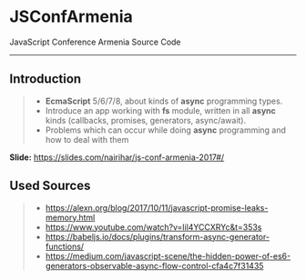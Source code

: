 # JSConfArmenia
JavaScript Conference Armenia Source Code

----------
## Introduction

> - **EcmaScript** 5/6/7/8, about kinds of **async** programming types.
> - Introduce an app working with **fs** module, written in all **async** kinds (callbacks, promises, generators, async/await).
> - Problems which can occur while doing **async** programming and how to deal with them

**Slide:** https://slides.com/nairihar/js-conf-armenia-2017#/

## Used Sources

> - https://alexn.org/blog/2017/10/11/javascript-promise-leaks-memory.html
> - https://www.youtube.com/watch?v=lil4YCCXRYc&t=353s
> - https://babeljs.io/docs/plugins/transform-async-generator-functions/
> - https://medium.com/javascript-scene/the-hidden-power-of-es6-generators-observable-async-flow-control-cfa4c7f31435
	
